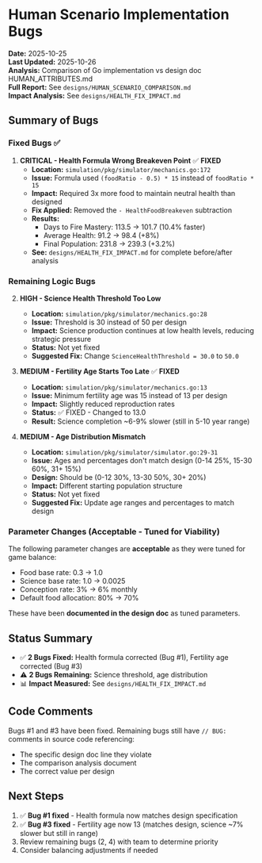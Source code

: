 # Human Scenario Implementation Bugs

**Date:** 2025-10-25  
**Last Updated:** 2025-10-26  
**Analysis:** Comparison of Go implementation vs design doc HUMAN_ATTRIBUTES.md  
**Full Report:** See `designs/HUMAN_SCENARIO_COMPARISON.md`  
**Impact Analysis:** See `designs/HEALTH_FIX_IMPACT.md`

## Summary of Bugs

### Fixed Bugs ✅

1. **CRITICAL - Health Formula Wrong Breakeven Point** ✅ **FIXED**
   - **Location:** `simulation/pkg/simulator/mechanics.go:172`
   - **Issue:** Formula used `(foodRatio - 0.5) * 15` instead of `foodRatio * 15`
   - **Impact:** Required 3x more food to maintain neutral health than designed
   - **Fix Applied:** Removed the `- HealthFoodBreakeven` subtraction
   - **Results:** 
     - Days to Fire Mastery: 113.5 → 101.7 (10.4% faster)
     - Average Health: 91.2 → 98.4 (+8%)
     - Final Population: 231.8 → 239.3 (+3.2%)
   - **See:** `designs/HEALTH_FIX_IMPACT.md` for complete before/after analysis

### Remaining Logic Bugs

2. **HIGH - Science Health Threshold Too Low**
   - **Location:** `simulation/pkg/simulator/mechanics.go:28`
   - **Issue:** Threshold is 30 instead of 50 per design
   - **Impact:** Science production continues at low health levels, reducing strategic pressure
   - **Status:** Not yet fixed
   - **Suggested Fix:** Change `ScienceHealthThreshold = 30.0` to `50.0`

3. **MEDIUM - Fertility Age Starts Too Late** ✅ **FIXED**
   - **Location:** `simulation/pkg/simulator/mechanics.go:13`
   - **Issue:** Minimum fertility age was 15 instead of 13 per design
   - **Impact:** Slightly reduced reproduction rates
   - **Status:** ✅ FIXED - Changed to 13.0
   - **Result:** Science completion ~6-9% slower (still in 5-10 year range)

4. **MEDIUM - Age Distribution Mismatch**
   - **Location:** `simulation/pkg/simulator/simulator.go:29-31`
   - **Issue:** Ages and percentages don't match design (0-14 25%, 15-30 60%, 31+ 15%)
   - **Design:** Should be (0-12 30%, 13-30 50%, 30+ 20%)
   - **Impact:** Different starting population structure
   - **Status:** Not yet fixed
   - **Suggested Fix:** Update age ranges and percentages to match design

### Parameter Changes (Acceptable - Tuned for Viability)

The following parameter changes are **acceptable** as they were tuned for game balance:

- Food base rate: 0.3 → 1.0
- Science base rate: 1.0 → 0.0025  
- Conception rate: 3% → 6% monthly
- Default food allocation: 80% → 70%

These have been **documented in the design doc** as tuned parameters.

## Status Summary

- ✅ **2 Bugs Fixed:** Health formula corrected (Bug #1), Fertility age corrected (Bug #3)
- ⚠️ **2 Bugs Remaining:** Science threshold, age distribution
- 📊 **Impact Measured:** See `designs/HEALTH_FIX_IMPACT.md`

## Code Comments

Bugs #1 and #3 have been fixed. Remaining bugs still have `// BUG:` comments in source code referencing:
- The specific design doc line they violate
- The comparison analysis document
- The correct value per design

## Next Steps

1. ✅ **Bug #1 fixed** - Health formula now matches design specification
2. ✅ **Bug #3 fixed** - Fertility age now 13 (matches design, science ~7% slower but still in range)
3. Review remaining bugs (2, 4) with team to determine priority
4. Consider balancing adjustments if needed
